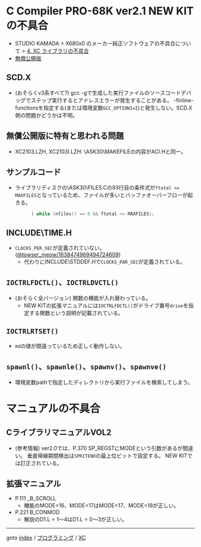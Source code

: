 # C Compiler PRO-68K ver2.1 NEW KITの不具合

* STUDIO KAMADA &gt; X680x0 のメーカー純正ソフトウェアの不具合について &gt; [4. XC ライブラリの不具合](https://stdkmd.net/bugsx68k/#xclib)
* [無償公開版](http://retropc.net/x68000/software/sharp/xc21/)

## SCD.X
* (おそらくv3系すべて?) gcc -gで生成した実行ファイルのソースコードデバッグでステップ実行するとアドレスエラーが発生することがある。
  -finline-functionsを指定する(または環境変数`GCC_OPTION1=I`)と発生しない。SCD.X側の問題かどうかは不明。

## 無償公開版に特有と思われる問題
* XC2103.LZH, XC2103I.LZH: \ASK30\MAKEFILEの内容がACI.Hと同一。

## サンプルコード
* ライブラリディスクの\ASK30\FILES.Cの93行目の条件式が`ftotal <= MAXFILES`となっているため、ファイルが多いとバッファオーバーフローが起きる。
  ```c
  		} while (nfiles() == 0 && ftotal <= MAXFILES);
  ```

## INCLUDE\\TIME.H
* `CLOCKS_PER_SEC`が定義されていない。
  ([@towser_meow/1638474969494724609](https://x.com/towser_meow/status/1638474969494724609))
  * 代わりにINCLUDE\\STDDEF.Hで`CLOCKS_PAR_SEC`が定義されている。

## `IOCTRLFDCTL()`、`IOCTRLDVCTL()`
* (おそらく全バージョン) 関数の機能が入れ替わっている。  
  * NEW KITの拡張マニュアルには`IOCTRLFDCTL()`がドライブ番号`drive`を指定する関数という説明が記載されている。

## `IOCTRLRTSET()`
* `md`の値が間違っているため正しく動作しない。

## `spawnl()`、`spawnle()`、`spawnv()`、`spawnve()`
* 環境変数pathで指定したディレクトリから実行ファイルを検索してしまう。


# マニュアルの不具合

## CライブラリマニュアルVOL2
* (参考情報) ver2.0では、P.370 SP_REGSTにMODEという引数があるが間違い。
  垂直帰線期間検出は`SPRITENO`の最上位ビットで設定する。
  NEW KITでは訂正されている。

## 拡張マニュアル
* P.111 _B_SCROLL
  * 機能のMODE=16、MODE=17はMODE=17、MODE=18が正しい。
* P.221 B_CONMOD
  * 解説のD1.L = 1～4はD1.L = 0～3が正しい。


----
goto [index](../../README.md) / [プログラミング](../README.md) / [XC](README.md)
